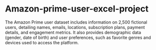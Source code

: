 # Amazon-prime-user-excel-project
The Amazon Prime user dataset includes information on 2,500 fictional users, detailing names, emails, locations, subscription plans, payment details, and engagement metrics. It also provides demographic data (gender, date of birth) and user preferences, such as favorite genres and devices used to access the platform.
